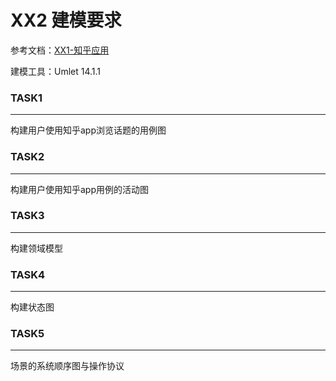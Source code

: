 # XX2 建模要求

参考文档：[XX1-知乎应用](https://github.com/Movie-ticket-Sale-System/DashBoard/blob/master/doc/%E7%9F%A5%E4%B9%8EApp%E4%B8%AA%E4%BA%BA%E6%B5%8F%E8%A7%88%E5%8F%8A%E7%AE%A1%E7%90%86%E5%8A%9F%E8%83%BD%E4%B8%9A%E5%8A%A1%E6%96%87%E6%A1%A3.md)

建模工具：Umlet 14.1.1

### TASK1

---

构建用户使用知乎app浏览话题的用例图

### TASK2

---

构建用户使用知乎app用例的活动图

### TASK3

---

构建领域模型

### TASK4

---

构建状态图

### TASK5

---

场景的系统顺序图与操作协议

